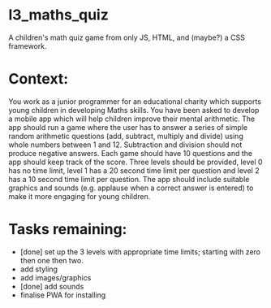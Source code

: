 # l3_maths_quiz

A children's math quiz game from only JS, HTML, and (maybe?) a CSS framework.

# Context:

You work as a junior programmer for an educational charity which supports young children in developing Maths skills. You have been asked to develop a mobile app which will help children improve their mental arithmetic.
The app should run a game where the user has to answer a series of simple random arithmetic questions (add, subtract, multiply and divide) using whole numbers between 1 and 12. Subtraction and division should not produce negative answers. Each game should have 10 questions and the app should keep track of the score. Three levels should be provided, level 0 has no time limit, level 1 has a 20 second time limit per question and level 2 has a 10 second time limit per question. The app should include suitable graphics and sounds (e.g. applause when a correct answer is entered) to make it more engaging for young children.

# Tasks remaining:

- [done] set up the 3 levels with appropriate time limits; starting with zero then one then two.
- add styling
- add images/graphics
- [done] add sounds
- finalise PWA for installing
